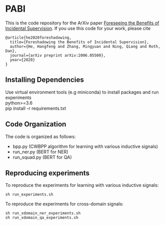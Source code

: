 # PABI
This is the code repository for the ArXiv paper [Foreseeing the Benefits of Incidental Supervision](https://arxiv.org/pdf/2006.05500.pdf).
If you use this code for your work, please cite
```
@article{he2020foreshadowing,
  title={Foreshadowing the Benefits of Incidental Supervision},
  author={He, Hangfeng and Zhang, Mingyuan and Ning, Qiang and Roth, Dan},
  journal={arXiv preprint arXiv:2006.05500},
  year={2020}
}
```


## Installing Dependencies
Use virtual environment tools (e.g miniconda) to install packages and run experiments\
python>=3.6\
pip install -r requirements.txt

## Code Organization

The code is organized as follows:
- bpp.py (CWBPP algorithm for learning with various inductive signals)
- run_ner.py (BERT for NER)
- run_squad.py (BERT for QA)


## Reproducing experiments
To reproduce the experiments for learning with various inductive signals:
```
sh run_experiments.sh
```

To reproduce the experiments for cross-domain signals:
```
sh run_xdomain_ner_experiments.sh
sh run_xdomain_qa_experiments.sh
```

